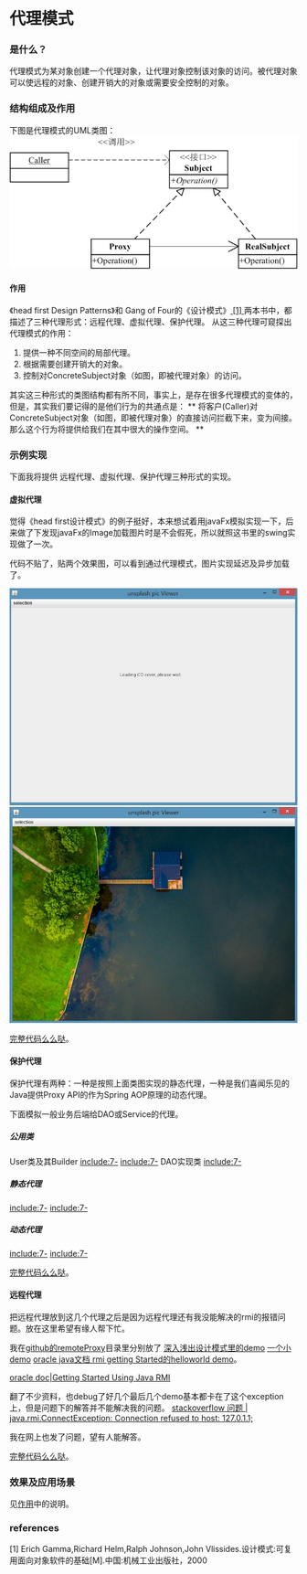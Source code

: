 # 代理模式

### 是什么？

代理模式为某对象创建一个代理对象，让代理对象控制该对象的访问。被代理对象可以使远程的对象、创建开销大的对象或需要安全控制的对象。

### 结构组成及作用

下图是代理模式的UML类图：
![ Proxy Pattern UML Class diagram](Proxy.png)

#### 作用

《head first Design Patterns》和 Gang of Four的《设计模式》[ [1] ](#references)两本书中，都描述了三种代理形式：远程代理、虚拟代理、保护代理。
从这三种代理可窥探出代理模式的作用：
1. 提供一种不同空间的局部代理。
2. 根据需要创建开销大的对象。
3. 控制对ConcreteSubject对象（如图，即被代理对象）的访问。

其实这三种形式的类图结构都有所不同，事实上，是存在很多代理模式的变体的，但是，其实我们要记得的是他们行为的共通点是：
** 将客户(Caller)对ConcreteSubject对象（如图，即被代理对象）的直接访问拦截下来，变为间接。那么这个行为将提供给我们在其中很大的操作空间。 **

### 示例实现

下面我将提供 远程代理、虚拟代理、保护代理三种形式的实现。

#### 虚拟代理

觉得《head first设计模式》的例子挺好，本来想试着用javaFx模拟实现一下，后来做了下发现javaFx的Image加载图片时是不会假死，所以就照这书里的swing实现做了一次。

代码不贴了，贴两个效果图，可以看到通过代理模式，图片实现延迟及异步加载了。

![ output1 ](output1.png)
![ output2 ](output2.png)

[完整代码么么哒](https://github.com/teaho2015/design-patterns-learning/tree/master/src/main/java/com/tea/proxy/virtualproxy/)。

#### 保护代理

保护代理有两种：一种是按照上面类图实现的静态代理，一种是我们喜闻乐见的Java提供Proxy API的作为Spring AOP原理的动态代理。

下面模拟一般业务后端给DAO或Service的代理。

##### 公用类
User类及其Builder
[include:7-](../src/main/java/com/tea/proxy/protectProxy/User.java)
[include:7-](../src/main/java/com/tea/proxy/protectProxy/UserBuilder.java)
DAO实现类
[include:7-](../src/main/java/com/tea/proxy/protectProxy/UserDAOImpl.java)

##### 静态代理

[include:7-](../src/main/java/com/tea/proxy/protectProxy/staticProxy/ProtectProxy.java)
[include:7-](../src/main/java/com/tea/proxy/protectProxy/staticProxy/TestMain.java)


##### 动态代理

[include:7-](../src/main/java/com/tea/proxy/protectProxy/dynamic/ProtectedProxy.java)
[include:7-](../src/main/java/com/tea/proxy/protectProxy/dynamic/TestMain.java)

[完整代码么么哒](https://github.com/teaho2015/design-patterns-learning/tree/master/src/main/java/com/tea/proxy/protectProxy/)。

#### 远程代理

把远程代理放到这几个代理之后是因为远程代理还有我没能解决的rmi的报错问题。放在这里希望有缘人帮下忙。

我在[github的remoteProxy](https://github.com/teaho2015/design-patterns-learning/tree/master/src/main/java/com/tea/proxy/remoteproxy/)目录里分别放了
[深入浅出设计模式里的demo](https://github.com/teaho2015/design-patterns-learning/tree/master/src/main/java/com/tea/proxy/remoteproxy/gumball/)
[一个小demo](https://github.com/teaho2015/design-patterns-learning/tree/master/src/main/java/com/tea/proxy/remoteproxy/demo/)
[oracle java文档 rmi getting Started的helloworld demo](https://github.com/teaho2015/design-patterns-learning/tree/master/src/main/java/com/tea/proxy/remoteproxy/helloworld/)。

[oracle doc|Getting Started Using Java RMI](https://docs.oracle.com/javase/8/docs/technotes/guides/rmi/hello/hello-world.html)

翻了不少资料，也debug了好几个最后几个demo基本都卡在了这个exception上，但是问题下的解答并不能解决我的问题。
[stackoverflow 问题 | java.rmi.ConnectException: Connection refused to host: 127.0.1.1; ](http://stackoverflow.com/questions/15685686/java-rmi-connectexception-connection-refused-to-host-127-0-1-1)

我在网上也发了问题，望有人能解答。

[完整代码么么哒](https://github.com/teaho2015/design-patterns-learning/tree/master/src/main/java/com/tea/proxy/remoteproxy/)。


### 效果及应用场景

见[作用](#作用)中的说明。

### references
[1] Erich Gamma,Richard Helm,Ralph Johnson,John Vlissides.设计模式:可复用面向对象软件的基础[M].中国:机械工业出版社，2000
